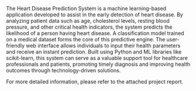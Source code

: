The Heart Disease Prediction System is a machine learning-based application developed to 
assist in the early detection of heart disease. By analyzing patient data such as age, cholesterol 
levels, resting blood pressure, and other critical health indicators, the system predicts the 
likelihood of a person having heart disease. A classification model trained on a medical dataset 
forms the core of this predictive engine. The user-friendly web interface allows individuals to 
input their health parameters and receive an instant prediction. Built using Python and ML 
libraries like scikit-learn, this system can serve as a valuable support tool for healthcare 
professionals and patients, promoting timely diagnosis and improving health outcomes through 
technology-driven solutions. 


For more detailed information, please refer to the attached project report.
